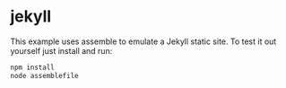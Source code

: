 # jekyll

This example uses assemble to emulate a Jekyll static site. To test it out yourself just install and run:

```bash
npm install
node assemblefile
```
